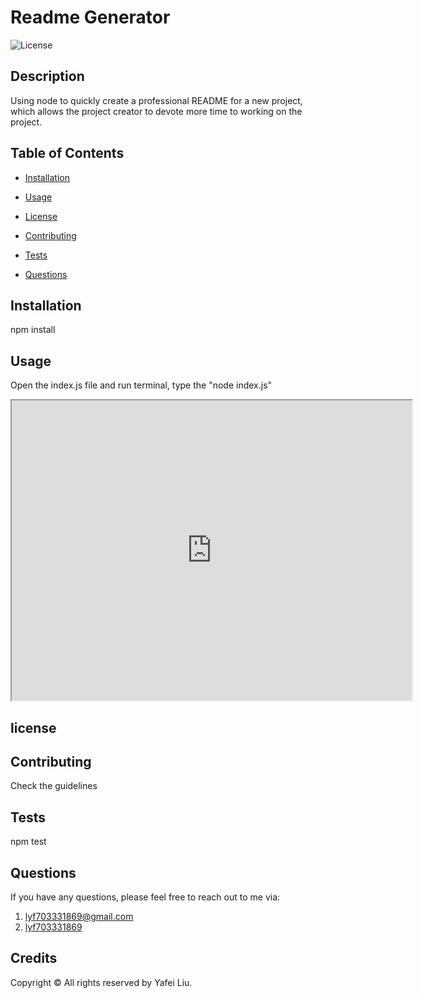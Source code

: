 
  # Readme Generator
  ![License](https://img.shields.io/badge/license-MIT-green?style=for-the-badge&logo=appveyor)

  ## Description
  Using node to quickly create a professional README for a new project, which allows the project creator to devote more time to working on the project.
  

  ## Table of Contents

  * [Installation](#installation)

  * [Usage](#usage)

  * [License](#license)

  * [Contributing](#contributing)

  * [Tests](#tests)

  * [Questions](#questions)


  ## Installation

  npm install
 

  ## Usage

  Open the index.js file and run terminal, type the "node index.js"
<iframe src="https://drive.google.com/file/d/1HlMFxHQs2SqhYLmGyaJGwk2r5eSUXVnp/preview" width="640" height="480"></iframe>

  ## license


  ## Contributing

  Check the guidelines
  

  ## Tests

  npm test


  ## Questions
  
  If you have any questions, please feel free to reach out to me via:
  1. lyf703331869@gmail.com
  2. [lyf703331869](http://https://github.com/lyf703331869)
  
  
  ## Credits
  Copyright © All rights reserved by Yafei Liu.   
